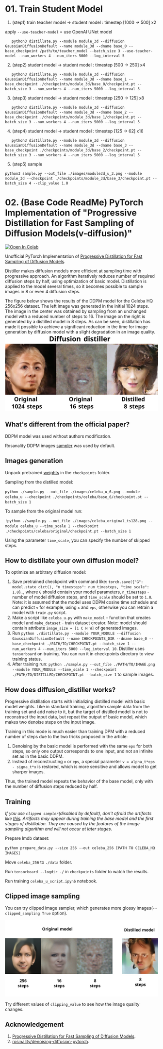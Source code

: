 # 01. Train Student Model

1. (step1) train teacher model -> student model : timestep [1000 -> 500] x2 

apply `--use-teacher-model` = use OpenAI UNet model

```
   python3 distillate.py --module module_3d --diffusion GaussianDiffusionDefault --name module_3d --dname base_0 --base_checkpoint /path/to/teacher_model --batch_size 3 --use-teacher-model --num_workers 4 --num_iters 5000 --log_interval 5
```
2. (step2) student model -> student model : timestep [500 -> 250] x4 
```
   python3 distillate.py --module module_3d --diffusion GaussianDiffusionDefault --name module_3d --dname base_1 --base_checkpoint ./checkpoints/module_3d/base_0/checkpoint.pt --batch_size 3 --num_workers 4 --num_iters 5000 --log_interval 5
```
3. (step3) student model -> student model : timestep [250 -> 125] x8
```
   python3 distillate.py --module module_3d --diffusion GaussianDiffusionDefault --name module_3d --dname base_2 --base_checkpoint ./checkpoints/module_3d/base_1/checkpoint.pt --batch_size 3 --num_workers 4 --num_iters 5000 --log_interval 5
```
4. (step4) student model -> student model : timestep [125 -> 62] x16
```
   python3 distillate.py --module module_3d --diffusion GaussianDiffusionDefault --name module_3d --dname base_3 --base_checkpoint ./checkpoints/module_3d/base_2/checkpoint.pt --batch_size 3 --num_workers 4 --num_iters 5000 --log_interval 5
```
5. (step5) sample
```
python3 sample.py --out_file ./images/module3d_u_3.png --module module_3d --checkpoint ./checkpoints/module_3d/base_3/checkpoint.pt --batch_size 4 --clip_value 1.0

```

# 02. (Base Code ReadMe) PyTorch Implementation of "Progressive Distillation for Fast Sampling of Diffusion Models(v-diffusion)"

[![Open In Colab](https://colab.research.google.com/assets/colab-badge.svg)](https://colab.research.google.com/drive/1L-SF60txSiskbzw9tFGpc8qB5R7AXEec?usp=sharing)

Unofficial PyTorch Implementation of [Progressive Distillation for Fast Sampling of Diffusion Models](https://openreview.net/forum?id=TIdIXIpzhoI).

Distiller makes diffusion models more efficient at sampling time with progressive approach. 
An algorithm iteratively reduces number of required diffusion steps by half, using optimization of basic model. 
Distillation is applied to the model several times, so it becomes possible to sample images in 8 or even 4 diffusion steps.  

The figure below shows the results of the DDPM model for the Celeba HQ 256x256 dataset. 
The left image was generated in the initial 1024 steps. 
The image in the center was obtained by sampling from an unchanged model with a reduced number of steps to 16. 
The image on the right is generated by a distilled model in 8 steps. 
As can be seen, distillation has made it possible to achieve a significant reduction in the time for image generation by diffusion model with a slight degradation in an image quality.
![Results](./images/no_clip.png)

## What's different from the official paper?

DDPM model was used without authors modification.

Rosanality DDPM images [sampler](https://github.com/rosinality/denoising-diffusion-pytorch) was used by default.

## Images generation

Unpack pretrained [weights](https://cloud.mail.ru/public/mQGz/k1pNzg2ng) in the `checkpoints` folder.

Sampling from the distilled model:

`python ./sample.py --out_file ./images/celeba_u_6.png --module celeba_u --checkpoint ./checkpoints/celeba/base_6/checkpoint.pt --batch_size 1` 

To sample from the original model run:

`!python ./sample.py --out_file ./images/celeba_original_ts128.png --module celeba_u --time_scale 1 --checkpoint ./checkpoints/celeba/original/checkpoint.pt --batch_size 1`

Using the parameter `time_scale`, you can specify the number of skipped steps. 


## How to distillate your own diffusion model?

To optimize an arbitrary diffusion model:
1. Save pretrained checkpoint with command like: `torch.save({"G": model.state_dict(), "n_timesteps": num_timesteps, "time_scale": 1.0},`, where `G` should contain your model parameters, `n_timesteps` - number of model diffusion steps, and `time_scale` should be set to `1.0`.
Note: it is assumed that the model uses DDPM cosine time schedule and can predict `v` for example, using `x` and `eps`, otherwise you can retrain a model with `train.py` script.   
2. Make a script like `celeba_u.py` with `make_model` - function that creates model and `make_dataset` - train dataset creator.
Note: model should contain attribute `image_size = [1 C H W]` of generated images.
3. Run `python ./distillate.py --module YOUR_MODULE --diffusion GaussianDiffusionDefault --name CHECKPOINTS_DIR --dname base_0 --base_checkpoint ./PATH/TO/CHECKPOINT.pt --batch_size 1 --num_workers 4 --num_iters 5000 --log_interval 10`.
Distiller uses `tensorboard` on training. You can run it in checkpoints directory to view training status.
4. After training run: `python ./sample.py --out_file ./PATH/TO/IMAGE.png --module YOUR_MODULE --time_scale 1 --checkpoint ./PATH/TO/DISTILLED/CHECKPOINT.pt --batch_size 1` to sample images. 

## How does diffusion_distiller works?

Progressive distillation starts with initializing distilled model with basic model weights. 
Like in standard training, algorithm sample data from the training set and add noise to it, 
but the target of distilled model is not to reconstruct the input data, but repeat the output of 
basic model, which makes two denoise steps on the input image.

Training in this mode is much easier than training DPM with a reduced number of steps due to the two tricks proposed in the article: 
1. Denoising by the basic model is performed with the same `eps` for both steps, so only one output corresponds to one input, and not an infinite set as in the basic DDPM. 
2. Instead of reconstructing `x` or `eps`, a special parameter `v = alpha_t*eps - sigma_t*x` is restored, which is more sensitive and allows model to get sharper images.

Thus, the trained model repeats the behavior of the base model, only with the number of diffusion steps reduced by half.

## Training

_If you use `clipped sampler`(disabled by default), don't afraid the artifacts like [this](./images/artifacts.png). Artifacts may appear during training the base model and the first stages of distillation. They are caused by the features of the image sampling algorithm and will not occur at later stages._ 

Prepare lmdb dataset:

`python prepare_data.py --size 256 --out celeba_256 [PATH TO CELEBA_HQ IMAGES]`

Move `celeba_256` to `./data` folder.

Run `tensorboard --logdir ./` in `checkpoints` folder to watch the results.

Run training `celeba_u_script.ipynb` notebook.

## Clipped image sampling

You can try clipped image sampler, which generates more glossy images(`--clipped_sampling True` option). 

![Clipped sampling results](./images/clipped_sampling.jpg)

Try different values of `clipping_value` to see how the image quality changes.  

## Acknowledgement
1. [Progressive Distillation for Fast Sampling of Diffusion Models](https://openreview.net/forum?id=TIdIXIpzhoI).
2. [rosinality/denoising-diffusion-pytorch](https://github.com/rosinality/denoising-diffusion-pytorch).
